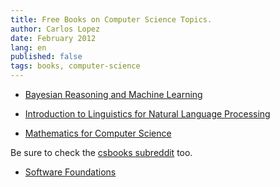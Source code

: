 ```yaml
---
title: Free Books on Computer Science Topics.
author: Carlos Lopez
date: February 2012
lang: en
published: false
tags: books, computer-science
---
```


* [Bayesian Reasoning and Machine Learning](http://web4.cs.ucl.ac.uk/staff/D.Barber/textbook/090310.pdf)

* [Introduction to Linguistics for Natural Language Processing](http://www.cl.cam.ac.uk/teaching/1112/L100/introling.pdf)

* [Mathematics for Computer Science](http://www.cs.princeton.edu/courses/archive/spr10/cos433/mathcs.pdf)

Be sure to check the [csbooks subreddit](http://www.reddit.com/r/csbooks/) too.

* [Software Foundations](http://www.cis.upenn.edu/~bcpierce/sf/)
